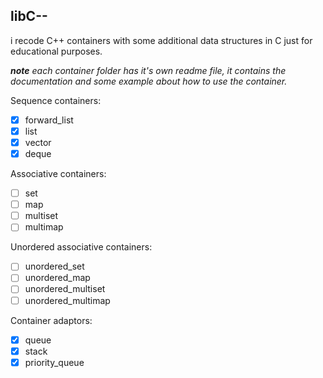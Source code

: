 ## libC--
i recode C++ containers with some additional data structures in C just for educational purposes.

***note*** *each container folder has it's own readme file, it contains the documentation and some example about how to use the container.*


Sequence containers:
 - [x] forward_list
 - [x] list
 - [x] vector
 - [x] deque
 
Associative containers:
 - [ ] set
 - [ ] map
 - [ ] multiset
 - [ ] multimap
 
Unordered associative containers:
 - [ ] unordered_set
 - [ ] unordered_map
 - [ ] unordered_multiset
 - [ ] unordered_multimap

Container adaptors:
 - [x] queue
 - [x] stack
 - [x] priority_queue
